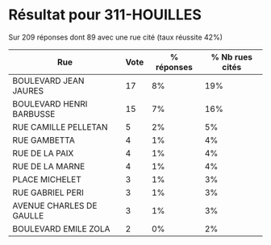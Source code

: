 # Résultat pour 311-HOUILLES

Sur 209 réponses dont 89 avec une rue cité (taux réussite 42%)

| Rue | Vote | % réponses | % Nb rues cités|
|-----|------|------------|----------------|
| BOULEVARD JEAN JAURES | 17 | 8% | 19%|
| BOULEVARD HENRI BARBUSSE | 15 | 7% | 16%|
| RUE CAMILLE PELLETAN | 5 | 2% | 5%|
| RUE GAMBETTA | 4 | 1% | 4%|
| RUE DE LA PAIX | 4 | 1% | 4%|
| RUE DE LA MARNE | 4 | 1% | 4%|
| PLACE MICHELET | 3 | 1% | 3%|
| RUE GABRIEL PERI | 3 | 1% | 3%|
| AVENUE CHARLES DE GAULLE | 3 | 1% | 3%|
| BOULEVARD EMILE ZOLA | 2 | 0% | 2%|
